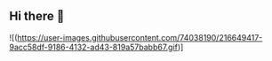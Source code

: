 ## Hi there 👋

<!--
**jocelynchan042/jocelynchan042** is a ✨ _special_ ✨ repository because its `README.md` (this file) appears on your GitHub profile.

Here are some ideas to get you started:

- 🔭 I’m currently working on ...
- 🌱 I’m currently learning ...
- 👯 I’m looking to collaborate on ...
- 🤔 I’m looking for help with ...
- 💬 Ask me about ...
- 📫 How to reach me: ...
- 😄 Pronouns: ...
- ⚡ Fun fact: ...
-->
![(https://user-images.githubusercontent.com/74038190/216649417-9acc58df-9186-4132-ad43-819a57babb67.gif)]
